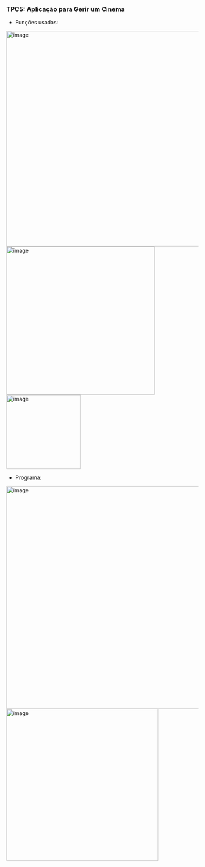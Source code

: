### TPC5: Aplicação para Gerir um Cinema

- Funções usadas:

<img width="565" alt="image" src="https://github.com/JorgeAraujo101/ATP2023/assets/114243274/5dce5d99-9f8d-480c-b36e-4157c75a1947">
<img width="389" alt="image" src="https://github.com/JorgeAraujo101/ATP2023/assets/114243274/b0e09192-ed71-4148-bf12-3a67d7d6bb60">
<img width="194" alt="image" src="https://github.com/JorgeAraujo101/ATP2023/assets/114243274/9275ea45-e968-4a24-b18f-19b6f47cb29f">

- Programa:

<img width="584" alt="image" src="https://github.com/JorgeAraujo101/ATP2023/assets/114243274/4839cfc1-cd91-4cda-9992-c8e405cec3b1">
<img width="398" alt="image" src="https://github.com/JorgeAraujo101/ATP2023/assets/114243274/62c816d3-1f16-4201-bf8f-b7e5668178ae">
